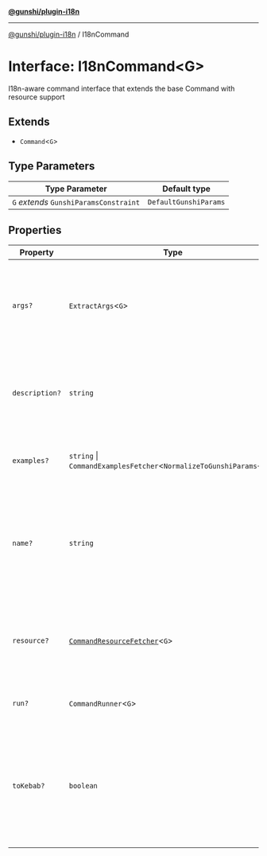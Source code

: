 [**@gunshi/plugin-i18n**](../index.md)

***

[@gunshi/plugin-i18n](../index.md) / I18nCommand

# Interface: I18nCommand\<G\>

I18n-aware command interface that extends the base Command with resource support

## Extends

- `Command`\<`G`\>

## Type Parameters

| Type Parameter | Default type |
| ------ | ------ |
| `G` *extends* `GunshiParamsConstraint` | `DefaultGunshiParams` |

## Properties

| Property | Type | Description | Inherited from |
| ------ | ------ | ------ | ------ |
| <a id="args"></a> `args?` | `ExtractArgs`\<`G`\> | Command arguments. Each argument can include a description property to describe the argument in usage. | `Command.args` |
| <a id="description"></a> `description?` | `string` | Command description. It's used to describe the command in usage and it's recommended to specify. | `Command.description` |
| <a id="examples"></a> `examples?` | `string` \| `CommandExamplesFetcher`\<`NormalizeToGunshiParams`\<`G`\>\> | Command examples. examples of how to use the command. | `Command.examples` |
| <a id="name"></a> `name?` | `string` | Command name. It's used to find command line arguments to execute from sub commands, and it's recommended to specify. | `Command.name` |
| <a id="resource"></a> `resource?` | [`CommandResourceFetcher`](../type-aliases/CommandResourceFetcher.md)\<`G`\> | Command resource fetcher for i18n support. This property is specific to i18n-enabled commands. | - |
| <a id="run"></a> `run?` | `CommandRunner`\<`G`\> | Command runner. it's the command to be executed | `Command.run` |
| <a id="tokebab"></a> `toKebab?` | `boolean` | Whether to convert the camel-case style argument name to kebab-case. If you will set to `true`, All Command.args names will be converted to kebab-case. | `Command.toKebab` |
